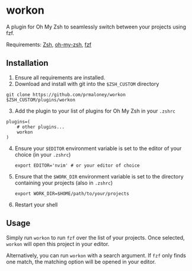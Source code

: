 # workon

A plugin for Oh My Zsh to seamlessly switch between your projects using fzf. 

Requirements: [Zsh](https://www.zsh.org/), [oh-my-zsh](https://ohmyz.sh/),
[fzf](https://github.com/junegunn/fzf)

## Installation

1. Ensure all requirements are installed.
2. Download and install with git into the `$ZSH_CUSTOM` directory 
```
git clone https://github.com/prmaloney/workon $ZSH_CUSTOM/plugins/workon
```
3. Add the plugin to your list of plugins for Oh My Zsh in your `.zshrc`
```
plugins=( 
    # other plugins...
    workon
)
```
4. Ensure your `$EDITOR` environment variable is set to the editor of your
   choice (in your `.zshrc`)
   ```
   export EDITOR='nvim' # or your editor of choice
   ```
5. Ensure that the `$WORK_DIR` environment variable is set to the directory
   containing your projects (also in `.zshrc`)
   ```
   export WORK_DIR=$HOME/path/to/your/projects
   ```
6. Restart your shell

## Usage
Simply run `workon` to run `fzf` over the list of your projects. Once selected,
`workon` will open this project in your editor.

Alternatively, you can run `workon` with a search argument. If `fzf` only finds
one match, the matching option will be opened in your editor. 

